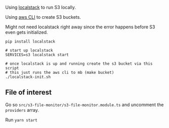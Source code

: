Using [localstack](https://github.com/localstack/localstack) to run S3 locally.

Using [aws CLI](https://docs.aws.amazon.com/cli/latest/userguide/getting-started-install.html) to create S3 buckets.

Might not need localstack right away since the error happens before S3 even gets initialized.
```shell
pip install localstack

# start up localstack
SERVICES=s3 localstack start

# once localstack is up and running create the s3 bucket via this script
# this just runs the aws cli to mb (make bucket)
./localstack-init.sh
```

## File of interest
Go so `src/s3-file-monitor/s3-file-monitor.module.ts` and uncomment the `providers` array.

Run `yarn start`
